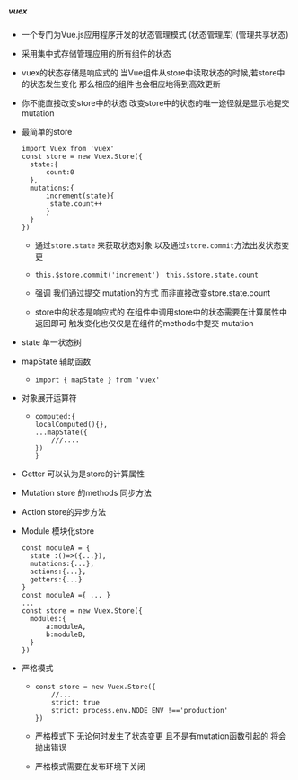 ##### vuex

- 一个专门为Vue.js应用程序开发的状态管理模式  (状态管理库) (管理共享状态)
- 采用集中式存储管理应用的所有组件的状态

- vuex的状态存储是响应式的 当Vue组件从store中读取状态的时候,若store中的状态发生变化  那么相应的组件也会相应地得到高效更新
- 你不能直接改变store中的状态 改变store中的状态的唯一途径就是显示地提交mutation

- 最简单的store

  ```
  import Vuex from 'vuex'
  const store = new Vuex.Store({
  	state:{
  		count:0
  	},
  	mutations:{
  		increment(state){
  		 state.count++
  		}
  	}
  })
  ```

  - 通过`store.state` 来获取状态对象 以及通过`store.commit`方法出发状态变更
  - `this.$store.commit('increment')`      ` this.$store.state.count`
  - 强调  我们通过提交 mutation的方式 而非直接改变store.state.count

  - store中的状态是响应式的 在组件中调用store中的状态需要在计算属性中返回即可 触发变化也仅仅是在组件的methods中提交 mutation

- state   单一状态树

- mapState 辅助函数

  - ```
    import { mapState } from 'vuex'
    ```

- 对象展开运算符

  - ```
    computed:{
    localComputed(){},
    ...mapState({
    	///....
    })
    }
    ```

- Getter  可以认为是store的计算属性

- Mutation   store 的methods 同步方法

- Action   store的异步方法

- Module  模块化store

  ```
  const moduleA = {
  	state :()=>({...}),
  	mutations:{...},
  	actions:{...},
  	getters:{...}
  }
  const moduleA ={ ... }
  ...
  const store = new Vuex.Store({
  	modules:{
  		a:moduleA,
  		b:moduleB,
  	}
  })
  ```

- 严格模式   

  - ```
    const store = new Vuex.Store({
    	//...
    	strict: true
    	strict: process.env.NODE_ENV !=='production'
    })
    ```

  - 严格模式下 无论何时发生了状态变更 且不是有mutation函数引起的  将会抛出错误

  - 严格模式需要在发布环境下关闭  

